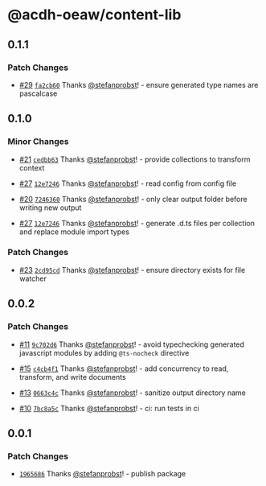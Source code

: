 # @acdh-oeaw/content-lib

## 0.1.1

### Patch Changes

- [#29](https://github.com/acdh-oeaw/content-lib/pull/29)
  [`fa2cb60`](https://github.com/acdh-oeaw/content-lib/commit/fa2cb60256e481f2643234d5dc86a6034a7f616f)
  Thanks [@stefanprobst](https://github.com/stefanprobst)! - ensure generated type names are
  pascalcase

## 0.1.0

### Minor Changes

- [#21](https://github.com/acdh-oeaw/content-lib/pull/21)
  [`cedbb63`](https://github.com/acdh-oeaw/content-lib/commit/cedbb63b926e00c5d8bc5acec97f1da2a293927c)
  Thanks [@stefanprobst](https://github.com/stefanprobst)! - provide collections to transform
  context

- [#27](https://github.com/acdh-oeaw/content-lib/pull/27)
  [`12e7246`](https://github.com/acdh-oeaw/content-lib/commit/12e7246fbb070f784a67bf4329c63b0aeb2ac0ef)
  Thanks [@stefanprobst](https://github.com/stefanprobst)! - read config from config file

- [#20](https://github.com/acdh-oeaw/content-lib/pull/20)
  [`7246360`](https://github.com/acdh-oeaw/content-lib/commit/7246360c43cef65977d99422ec4b69ef1dcfd0a1)
  Thanks [@stefanprobst](https://github.com/stefanprobst)! - only clear output folder before writing
  new output

- [#27](https://github.com/acdh-oeaw/content-lib/pull/27)
  [`12e7246`](https://github.com/acdh-oeaw/content-lib/commit/12e7246fbb070f784a67bf4329c63b0aeb2ac0ef)
  Thanks [@stefanprobst](https://github.com/stefanprobst)! - generate .d.ts files per collection and
  replace module import types

### Patch Changes

- [#23](https://github.com/acdh-oeaw/content-lib/pull/23)
  [`2cd95cd`](https://github.com/acdh-oeaw/content-lib/commit/2cd95cd3abba1cd9adc04fbe2e04dce6617bda23)
  Thanks [@stefanprobst](https://github.com/stefanprobst)! - ensure directory exists for file
  watcher

## 0.0.2

### Patch Changes

- [#11](https://github.com/acdh-oeaw/content-lib/pull/11)
  [`9c702d6`](https://github.com/acdh-oeaw/content-lib/commit/9c702d671cb8de356e91a6c9951d0dcacb6c0315)
  Thanks [@stefanprobst](https://github.com/stefanprobst)! - avoid typechecking generated javascript
  modules by adding `@ts-nocheck` directive

- [#15](https://github.com/acdh-oeaw/content-lib/pull/15)
  [`c4cb4f1`](https://github.com/acdh-oeaw/content-lib/commit/c4cb4f1ceebe5b435039d18951ee3992298dffd2)
  Thanks [@stefanprobst](https://github.com/stefanprobst)! - add concurrency to read, transform, and
  write documents

- [#13](https://github.com/acdh-oeaw/content-lib/pull/13)
  [`0663c4c`](https://github.com/acdh-oeaw/content-lib/commit/0663c4c78002dc005b813dd5b4a8aa875d47bd0c)
  Thanks [@stefanprobst](https://github.com/stefanprobst)! - sanitize output directory name

- [#10](https://github.com/acdh-oeaw/content-lib/pull/10)
  [`7bc8a5c`](https://github.com/acdh-oeaw/content-lib/commit/7bc8a5c6ff88d07db6ce87aa4d9449f2d2b5b5c3)
  Thanks [@stefanprobst](https://github.com/stefanprobst)! - ci: run tests in ci

## 0.0.1

### Patch Changes

- [`1965686`](https://github.com/acdh-oeaw/content-lib/commit/19656868e6d951d288eb883e4fd0294ce3aafbfb)
  Thanks [@stefanprobst](https://github.com/stefanprobst)! - publish package
